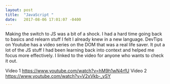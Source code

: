 ```yaml
---
layout: post
title:  "JavaScript "
date:   2017-08-06 17:01:07 -0400
---
```



Making the switch to JS was a bit of a shock. I had a hard time going back to basics and relearn stuff I felt I already knew in a new language. DevTips on Youtube has a video series on the DOM that was a real life saver. It put a lot of the JS stuff I had been learning back into context and helped me focus more effectively. I linked to the video for anyone who wants to check it out.

Video 1 https://www.youtube.com/watch?v=hM9h1wN4rfU 
Video 2 https://www.youtube.com/watch?v=V2xVkb-_ySY
